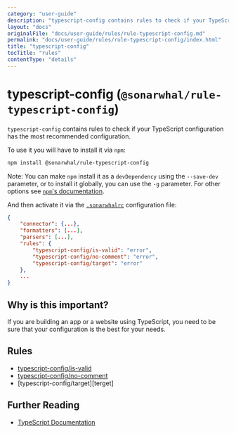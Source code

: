 ```yaml
---
category: "user-guide"
description: "typescript-config contains rules to check if your TypeScript configurationhas the most recommended configuration.To use it you will have to install it via npm:bashnpm install @sonarwhal/rule-typescript-configNote: You can make npm install it as a devDependency using the --save-devparameter, or to install it globally, you can use the -g parameter. Forother options seenpm's documentation.And then activate it via the .sonarwhalrcconfiguration file:json{    \"connector\": {...},    \"formatters\": [...],    \"parsers\": [...],    \"rules\": {        \"typescript-config/is-valid\": \"error\",        \"typescript-config/no-comment\": \"error\",        \"typescript-config/target\": \"error\"    },    ...}"
layout: "docs"
originalFile: "docs/user-guide/rules/rule-typescript-config.md"
permalink: "docs/user-guide/rules/rule-typescript-config/index.html"
title: "typescript-config"
tocTitle: "rules"
contentType: "details"
---
```

# typescript-config (`@sonarwhal/rule-typescript-config`)

`typescript-config` contains rules to check if your TypeScript configuration
has the most recommended configuration.

To use it you will have to install it via `npm`:

```bash
npm install @sonarwhal/rule-typescript-config
```

Note: You can make `npm` install it as a `devDependency` using the `--save-dev`
parameter, or to install it globally, you can use the `-g` parameter. For
other options see
[`npm`'s documentation](https://docs.npmjs.com/cli/install).

And then activate it via the [`.sonarwhalrc`][sonarwhalrc]
configuration file:

```json
{
    "connector": {...},
    "formatters": [...],
    "parsers": [...],
    "rules": {
        "typescript-config/is-valid": "error",
        "typescript-config/no-comment": "error",
        "typescript-config/target": "error"
    },
    ...
}
```

## Why is this important?

If you are building an app or a website using TypeScript, you
need to be sure that your configuration is the best for your needs.

## Rules

* [typescript-config/is-valid][is-valid]
* [typescript-config/no-comment][no-comment]
* [typescript-config/target][terget]

## Further Reading

* [TypeScript Documentation][typescript docs]

<!-- Link labels: -->

[is-valid]: ./docs/is-valid.md
[no-comment]: ./docs/no-comment.md
[sonarwhalrc]: https://sonarwhal.com/docs/user-guide/further-configuration/sonarwhalrc-formats/
[target]: ./docs/target.md
[typescript docs]: https://www.typescriptlang.org/docs/home.html

